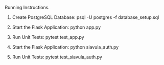 Running Instructions.

1. Create PostgreSQL Database:
psql -U postgres -f database_setup.sql


2. Start the Flask Application:
python app.py


3. Run Unit Tests:
pytest test_app.py


2. Start the Flask Application:
python siavula_auth.py


3. Run Unit Tests:
pytest test_siavula_auth.py
